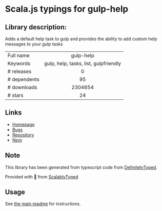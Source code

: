 
# Scala.js typings for gulp-help


## Library description:
Adds a default help task to gulp and provides the ability to add custom help messages to your gulp tasks

|                    |                 |
| ------------------ | :-------------: |
| Full name          | gulp-help |
| Keywords           | gulp, help, tasks, list, gulpfriendly |
| # releases         | 0 |
| # dependents       | 95 |
| # downloads        | 2304654 |
| # stars            | 24 |

## Links
- [Homepage](https://github.com/chmontgomery/gulp-help#readme)
- [Bugs](https://github.com/chmontgomery/gulp-help/issues)
- [Repository](https://github.com/chmontgomery/gulp-help)
- [Npm](https://www.npmjs.com/package/gulp-help)
    


## Note
This library has been generated from typescript code from [DefinitelyTyped](https://definitelytyped.org).

Provided with :purple_heart: from [ScalablyTyped](https://github.com/oyvindberg/ScalablyTyped)

## Usage
See [the main readme](../../readme.md) for instructions.


